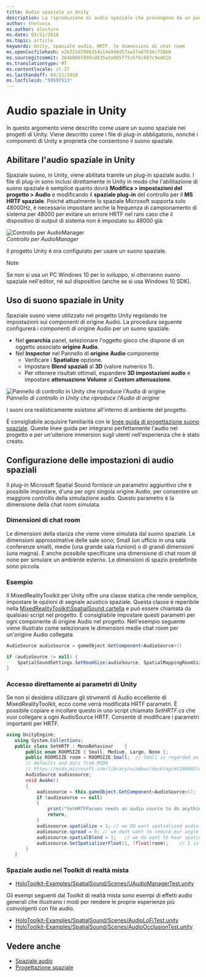 ```yaml
---
title: Audio spaziale in Unity
description: La riproduzione di audio spaziale che provengono da un punto 3D specifico all'interno della scena Unity.
author: thetuvix
ms.author: alexturn
ms.date: 03/21/2018
ms.topic: article
keywords: Unity, spaziale audio, HRTF, le dimensioni di chat room
ms.openlocfilehash: e2b321d7086314a14a940d57aa17e67636c758b8
ms.sourcegitcommit: 384b0087899cd835a3a965f75c6f6c607c9edd1b
ms.translationtype: MT
ms.contentlocale: it-IT
ms.lasthandoff: 04/12/2019
ms.locfileid: "59597513"
---
```

# <a name="spatial-sound-in-unity"></a>Audio spaziale in Unity

In questo argomento viene descritto come usare un suono spaziale nei progetti di Unity. Viene descritto come i file di plug-in obbligatorio, nonché i componenti di Unity e proprietà che consentono il suono spaziale.

## <a name="enabling-spatial-sound-in-unity"></a>Abilitare l'audio spaziale in Unity

Spaziale suono, in Unity, viene abilitata tramite un plug-in spaziale audio. I file di plug-in sono inclusi direttamente in Unity in modo che l'abilitazione di suono spaziale è semplice quanto dovrà **Modifica > impostazioni del progetto > Audio** e modificando il **spaziale plug-in** del controllo per il  **MS HRTF spaziale**. Poiché attualmente lo spaziale Microsoft supporta solo 48000Hz, è necessario impostare anche la frequenza di campionamento di sistema per 48000 per evitare un errore HRTF nel raro caso che il dispositivo di output di sistema non è impostato su 48000 già:

![Controllo per AudioManager](images/audio-250px.png)<br>
*Controllo per AudioManager*

Il progetto Unity è ora configurato per usare un suono spaziale.

>[!NOTE]
>Se non si usa un PC Windows 10 per lo sviluppo, si otterranno suono spaziale nell'editor, né sul dispositivo (anche se si usa Windows 10 SDK).

## <a name="using-spatial-sound-in-unity"></a>Uso di suono spaziale in Unity

Spaziale suono viene utilizzato nel progetto Unity regolando tre impostazioni sui componenti di origine Audio. La procedura seguente configurerà i componenti di origine Audio per un suono spaziale.
* Nel **gerarchia** panel, selezionare l'oggetto gioco che dispone di un oggetto associato **origine Audio**.
* Nel **Inspector** nel Pannello di **origine Audio** componente
    * Verificare i **Spatialize** opzione.
    * Impostare **Blend spaziali** al **3D** (valore numerico 1).
    * Per ottenere risultati ottimali, espandere **3D impostazioni audio** e impostare **attenuazione Volume** al **Custom attenuazione**.

![Pannello di controllo in Unity che riproduce l'Audio di origine](images/audiosource.png)<br>
*Pannello di controllo in Unity che riproduce l'Audio di origine*

I suoni ora realisticamente esistono all'interno di ambiente del progetto.

È consigliabile acquisire familiarità con le [linee guida di progettazione suono spaziale](spatial-sound-design.md). Queste linee guida per integrarsi perfettamente l'audio nel progetto e per un'ulteriore immersion sugli utenti nell'esperienza che è stato creato.

## <a name="setting-spatial-sound-settings"></a>Configurazione delle impostazioni di audio spaziali

Il plug-in Microsoft Spatial Sound fornisce un parametro aggiuntivo che è possibile impostare, d'una per ogni singola origine Audio, per consentire un maggiore controllo della simulazione audio. Questo parametro è la dimensione della chat room simulata.

### <a name="room-size"></a>Dimensioni di chat room

Le dimensioni della stanza che viene viene simulata dal suono spaziale. Le dimensioni approssimative delle sale sono; Small (un ufficio in una sala conferenze small), medie (una grande sala riunioni) o di grandi dimensioni (una magna). È anche possibile specificare una dimensione di chat room di none per simulare un ambiente esterno. Le dimensioni di spazio predefinite sono piccola.

### <a name="example"></a>Esempio

Il MixedRealityToolkit per Unity offre una classe statica che rende semplice, impostare le opzioni di segnale acustico spaziale. Questa classe è reperibile nella [MixedRealityToolkit\SpatialSound cartella](https://github.com/Microsoft/MixedRealityToolkit-Unity/tree/htk_release/Assets/HoloToolkit/SpatialSound) e può essere chiamata da qualsiasi script nel progetto. È consigliabile impostare questi parametri per ogni componente di origine Audio nel progetto. Nell'esempio seguente viene illustrato come selezionare le dimensioni medie chat room per un'origine Audio collegata.

```cs
AudioSource audioSource = gameObject.GetComponent<AudioSource>()

if (audioSource != null) {
    SpatialSoundSettings.SetRoomSize(audioSource, SpatialMappingRoomSizes.Medium);
}
```

### <a name="directly-accessing-parameters-from-unity"></a>Accesso direttamente ai parametri di Unity

Se non si desidera utilizzare gli strumenti di Audio eccellente di MixedRealityToolkit, ecco come verrà modificata HRTF parametri. È possibile copiare e incollare questo in uno script chiamato *SetHRTF.cs* che vuoi collegare a ogni AudioSource HRTF. Consente di modificare i parametri importanti per HRTF.

```cs
using UnityEngine;
   using System.Collections;
   public class SetHRTF : MonoBehaviour    {
       public enum ROOMSIZE { Small, Medium, Large, None };
       public ROOMSIZE room = ROOMSIZE.Small;  // Small is regarded as the "most average"
       // defaults and docs from MSDN
       // https://msdn.microsoft.com/library/windows/desktop/mt186602(v=vs.85).aspx
       AudioSource audiosource;
       void Awake()
       {
           audiosource = this.gameObject.GetComponent<AudioSource>();
           if (audiosource == null)
           {
               print("SetHRTFParams needs an audio source to do anything.");
               return;
           }
           audiosource.spatialize = 1; // we DO want spatialized audio
           audiosource.spread = 0; // we dont want to reduce our angle of hearing
           audiosource.spatialBlend = 1;   // we do want to hear spatialized audio
           audiosource.SetSpatializerFloat(1, (float)room);    // 1 is the roomsize param
       }
   }
```
### <a name="spatial-sound-in-mixed-reality-toolkit"></a>Spaziale audio nel Toolkit di realtà mista
- [HoloToolkit-Examples/SpatialSound/Scenes/UAudioManagerTest.unity](https://github.com/Microsoft/MixedRealityToolkit-Unity/blob/htk_release/Assets/HoloToolkit-Examples/SpatialSound/Scenes/UAudioManagerTest.unity)

Gli esempi seguenti dal Toolkit di realtà mista sono esempi di effetti audio generali che illustrano i modi per rendere le proprie esperienze più coinvolgenti con file audio.
- [HoloToolkit-Examples/SpatialSound/Scenes/AudioLoFiTest.unity](https://github.com/Microsoft/MixedRealityToolkit-Unity/blob/htk_release/Assets/HoloToolkit-Examples/SpatialSound/Scenes/AudioLoFiTest.unity)
- [HoloToolkit-Examples/SpatialSound/Scenes/AudioOcclusionTest.unity](https://github.com/Microsoft/MixedRealityToolkit-Unity/blob/htk_release/Assets/HoloToolkit-Examples/SpatialSound/Scenes/AudioOcclusionTest.unity)

## <a name="see-also"></a>Vedere anche
* [Spaziale audio](spatial-sound.md)
* [Progettazione spaziale](spatial-sound-design.md)
